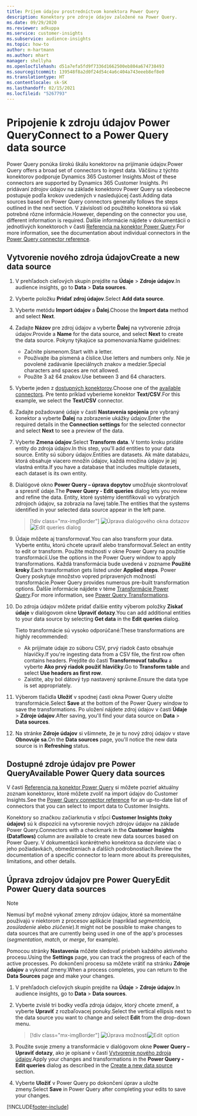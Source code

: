 ```yaml
---
title: Príjem údajov prostredníctvom konektora Power Query
description: Konektory pre zdroje údajov založené na Power Query.
ms.date: 09/29/2020
ms.reviewer: adkuppa
ms.service: customer-insights
ms.subservice: audience-insights
ms.topic: how-to
author: m-hartmann
ms.author: mhart
manager: shellyha
ms.openlocfilehash: d51a7efa5fd9f7336d1662500eb804a674738493
ms.sourcegitcommit: 139548f8a2d0f24d54c4a6c404a743eeeb8ef8e0
ms.translationtype: HT
ms.contentlocale: sk-SK
ms.lasthandoff: 02/15/2021
ms.locfileid: "5267793"
---
```

# <a name="connect-to-a-power-query-data-source"></a><span data-ttu-id="77bdf-103">Pripojenie k zdroju údajov Power Query</span><span class="sxs-lookup"><span data-stu-id="77bdf-103">Connect to a Power Query data source</span></span>

<span data-ttu-id="77bdf-104">Power Query ponúka širokú škálu konektorov na prijímanie údajov.</span><span class="sxs-lookup"><span data-stu-id="77bdf-104">Power Query offers a broad set of connectors to ingest data.</span></span> <span data-ttu-id="77bdf-105">Väčšinu z týchto konektorov podporuje Dynamics 365 Customer Insights.</span><span class="sxs-lookup"><span data-stu-id="77bdf-105">Most of these connectors are supported by Dynamics 365 Customer Insights.</span></span> <span data-ttu-id="77bdf-106">Pri pridávaní zdrojov údajov na základe konektorov Power Query sa všeobecne postupuje podľa krokov uvedených v nasledujúcej časti.</span><span class="sxs-lookup"><span data-stu-id="77bdf-106">Adding data sources based on Power Query connectors generally follows the steps outlined in the next section.</span></span> <span data-ttu-id="77bdf-107">V závislosti od použitého konektora sú však potrebné rôzne informácie.</span><span class="sxs-lookup"><span data-stu-id="77bdf-107">However, depending on the connector you use, different information is required.</span></span> <span data-ttu-id="77bdf-108">Ďalšie informácie nájdete v dokumentácii o jednotlivých konektoroch v časti [Referencia na konektor Power Query](https://docs.microsoft.com/power-query/connectors/).</span><span class="sxs-lookup"><span data-stu-id="77bdf-108">For more information, see the documentation about individual connectors in the [Power Query connector reference](https://docs.microsoft.com/power-query/connectors/).</span></span>

## <a name="create-a-new-data-source"></a><span data-ttu-id="77bdf-109">Vytvorenie nového zdroja údajov</span><span class="sxs-lookup"><span data-stu-id="77bdf-109">Create a new data source</span></span>

1. <span data-ttu-id="77bdf-110">V prehľadoch cieľových skupín prejdite na **Údaje** > **Zdroje údajov**.</span><span class="sxs-lookup"><span data-stu-id="77bdf-110">In audience insights, go to **Data** > **Data sources**.</span></span>

1. <span data-ttu-id="77bdf-111">Vyberte položku **Pridať zdroj údajov**.</span><span class="sxs-lookup"><span data-stu-id="77bdf-111">Select **Add data source**.</span></span>

1. <span data-ttu-id="77bdf-112">Vyberte metódu **Import údajov** a **Ďalej**.</span><span class="sxs-lookup"><span data-stu-id="77bdf-112">Choose the **Import data** method and select **Next**.</span></span>

1. <span data-ttu-id="77bdf-113">Zadajte **Názov** pre zdroj údajov a vyberte **Ďalej** na vytvorenie zdroja údajov.</span><span class="sxs-lookup"><span data-stu-id="77bdf-113">Provide a **Name** for the data source, and select **Next** to create the data source.</span></span> <span data-ttu-id="77bdf-114">Pokyny týkajúce sa pomenovania:</span><span class="sxs-lookup"><span data-stu-id="77bdf-114">Name guidelines:</span></span> 
   - <span data-ttu-id="77bdf-115">Začnite písmenom.</span><span class="sxs-lookup"><span data-stu-id="77bdf-115">Start with a letter.</span></span>
   - <span data-ttu-id="77bdf-116">Používajte iba písmená a číslice.</span><span class="sxs-lookup"><span data-stu-id="77bdf-116">Use letters and numbers only.</span></span> <span data-ttu-id="77bdf-117">Nie je povolené zadávanie špeciálnych znakov a medzier.</span><span class="sxs-lookup"><span data-stu-id="77bdf-117">Special characters and spaces are not allowed.</span></span>
   - <span data-ttu-id="77bdf-118">Použite 3 až 64 znakov.</span><span class="sxs-lookup"><span data-stu-id="77bdf-118">Use between 3 and 64 characters.</span></span>

1. <span data-ttu-id="77bdf-119">Vyberte jeden z [dostupných konektorov](#available-power-query-data-sources).</span><span class="sxs-lookup"><span data-stu-id="77bdf-119">Choose one of the [available connectors](#available-power-query-data-sources).</span></span> <span data-ttu-id="77bdf-120">Pre tento príklad vyberieme konektor **Text/CSV**.</span><span class="sxs-lookup"><span data-stu-id="77bdf-120">For this example, we select the **Text/CSV** connector.</span></span>

1. <span data-ttu-id="77bdf-121">Zadajte požadované údaje v časti **Nastavenia spojenia** pre vybraný konektor a vyberte **Ďalej** na zobrazenie ukážky údajov.</span><span class="sxs-lookup"><span data-stu-id="77bdf-121">Enter the required details in the **Connection settings** for the selected connector and select **Next** to see a preview of the data.</span></span>

1. <span data-ttu-id="77bdf-122">Vyberte **Zmena údajov**.</span><span class="sxs-lookup"><span data-stu-id="77bdf-122">Select **Transform data**.</span></span> <span data-ttu-id="77bdf-123">V tomto kroku pridáte entity do zdroja údajov.</span><span class="sxs-lookup"><span data-stu-id="77bdf-123">In this step, you'll add entities to your data source.</span></span> <span data-ttu-id="77bdf-124">Entity sú súbory údajov.</span><span class="sxs-lookup"><span data-stu-id="77bdf-124">Entities are datasets.</span></span> <span data-ttu-id="77bdf-125">Ak máte databázu, ktorá obsahuje viacero množín údajov, každá množina údajov je jej vlastná entita.</span><span class="sxs-lookup"><span data-stu-id="77bdf-125">If you have a database that includes multiple datasets, each dataset is its own entity.</span></span>

1. <span data-ttu-id="77bdf-126">Dialógové okno **Power Query – úprava dopytov** umožňuje skontrolovať a spresniť údaje.</span><span class="sxs-lookup"><span data-stu-id="77bdf-126">The **Power Query - Edit queries** dialog lets you review and refine the data.</span></span> <span data-ttu-id="77bdf-127">Entity, ktoré systémy identifikovali vo vybratých zdrojoch údajov, sa zobrazia na ľavej table.</span><span class="sxs-lookup"><span data-stu-id="77bdf-127">The entities that the systems identified in your selected data source appear in the left pane.</span></span>

   > [!div class="mx-imgBorder"]
   > <span data-ttu-id="77bdf-128">![Úprava dialógového okna dotazov](media/data-manager-configure-edit-queries.png "Úprava dialógového okna dotazov")</span><span class="sxs-lookup"><span data-stu-id="77bdf-128">![Edit queries dialog](media/data-manager-configure-edit-queries.png "Edit queries dialog")</span></span>

1. <span data-ttu-id="77bdf-129">Údaje môžete aj transformovať.</span><span class="sxs-lookup"><span data-stu-id="77bdf-129">You can also transform your data.</span></span> <span data-ttu-id="77bdf-130">Vyberte entitu, ktorú chcete upraviť alebo transformovať.</span><span class="sxs-lookup"><span data-stu-id="77bdf-130">Select an entity to edit or transform.</span></span> <span data-ttu-id="77bdf-131">Použite možnosti v okne Power Query na použitie transformácií.</span><span class="sxs-lookup"><span data-stu-id="77bdf-131">Use the options in the Power Query window to apply transformations.</span></span> <span data-ttu-id="77bdf-132">Každá transformácia bude uvedená v zozname **Použité kroky**.</span><span class="sxs-lookup"><span data-stu-id="77bdf-132">Each transformation gets listed under **Applied steps**.</span></span> <span data-ttu-id="77bdf-133">Power Query poskytuje množstvo vopred pripravených možností transformácie.</span><span class="sxs-lookup"><span data-stu-id="77bdf-133">Power Query provides numerous pre-built transformation options.</span></span> <span data-ttu-id="77bdf-134">Ďalšie informácie nájdete v téme [Transformácie Power Query](https://docs.microsoft.com/power-query/power-query-what-is-power-query#transformations).</span><span class="sxs-lookup"><span data-stu-id="77bdf-134">For more information, see [Power Query Transformations](https://docs.microsoft.com/power-query/power-query-what-is-power-query#transformations).</span></span>

1. <span data-ttu-id="77bdf-135">Do zdroja údajov môžete pridať ďalšie entity výberom položky **Získať údaje** v dialógovom okne **Upraviť dotazy**.</span><span class="sxs-lookup"><span data-stu-id="77bdf-135">You can add additional entities to your data source by selecting **Get data** in the **Edit queries** dialog.</span></span>

   <span data-ttu-id="77bdf-136">Tieto transformácie sú vysoko odporúčané:</span><span class="sxs-lookup"><span data-stu-id="77bdf-136">These transformations are highly recommended:</span></span>

   - <span data-ttu-id="77bdf-137">Ak prijímate údaje zo súboru CSV, prvý riadok často obsahuje hlavičky.</span><span class="sxs-lookup"><span data-stu-id="77bdf-137">If you're ingesting data from a CSV file, the first row often contains headers.</span></span> <span data-ttu-id="77bdf-138">Prejdite do časti **Transformovať tabuľku** a vyberte **Ako prvý riadok použiť hlavičky**.</span><span class="sxs-lookup"><span data-stu-id="77bdf-138">Go to **Transform table** and select **Use headers as first row**.</span></span>
   - <span data-ttu-id="77bdf-139">Zaistite, aby bol dátový typ nastavený správne.</span><span class="sxs-lookup"><span data-stu-id="77bdf-139">Ensure the data type is set appropriately.</span></span>

1. <span data-ttu-id="77bdf-140">Výberom tlačidla **Uložiť** v spodnej časti okna Power Query uložte transformácie.</span><span class="sxs-lookup"><span data-stu-id="77bdf-140">Select **Save** at the bottom of the Power Query window to save the transformations.</span></span> <span data-ttu-id="77bdf-141">Po uložení nájdete zdroj údajov v časti **Údaje** > **Zdroje údajov**.</span><span class="sxs-lookup"><span data-stu-id="77bdf-141">After saving, you'll find your data source on **Data** > **Data sources**.</span></span>

1. <span data-ttu-id="77bdf-142">Na stránke **Zdroje údajov** si všimnete, že je tu nový zdroj údajov v stave **Obnovuje sa**.</span><span class="sxs-lookup"><span data-stu-id="77bdf-142">On the **Data sources** page, you'll notice the new data source is in **Refreshing** status.</span></span>

## <a name="available-power-query-data-sources"></a><span data-ttu-id="77bdf-143">Dostupné zdroje údajov pre Power Query</span><span class="sxs-lookup"><span data-stu-id="77bdf-143">Available Power Query data sources</span></span>

<span data-ttu-id="77bdf-144">V časti [Referencia na konektor Power Query](https://docs.microsoft.com/power-query/connectors/) si môžete pozrieť aktuálny zoznam konektorov, ktoré môžete zvoliť na import údajov do Customer Insights.</span><span class="sxs-lookup"><span data-stu-id="77bdf-144">See the [Power Query connector reference](https://docs.microsoft.com/power-query/connectors/) for an up-to-date list of connectors that you can select to import data to Customer Insights.</span></span> 

<span data-ttu-id="77bdf-145">Konektory so značkou začiarknutia v stĺpci **Customer Insights (toky údajov)** sú k dispozícii na vytvorenie nových zdrojov údajov na základe Power Query.</span><span class="sxs-lookup"><span data-stu-id="77bdf-145">Connectors with a checkmark in the **Customer Insights (Dataflows)** column are available to create new data sources based on Power Query.</span></span> <span data-ttu-id="77bdf-146">V dokumentácii konkrétneho konektora sa dozviete viac o jeho požiadavkách, obmedzeniach a ďalších podrobnostiach.</span><span class="sxs-lookup"><span data-stu-id="77bdf-146">Review the documentation of a specific connector to learn more about its prerequisites, limitations, and other details.</span></span>

## <a name="edit-power-query-data-sources"></a><span data-ttu-id="77bdf-147">Úprava zdrojov údajov pre Power Query</span><span class="sxs-lookup"><span data-stu-id="77bdf-147">Edit Power Query data sources</span></span>

> [!NOTE]
> <span data-ttu-id="77bdf-148">Nemusí byť možné vykonať zmeny zdrojov údajov, ktoré sa momentálne používajú v niektorom z procesov aplikácie (napríklad *segmentácia*, *zosúladenie* alebo *zlúčenie*).</span><span class="sxs-lookup"><span data-stu-id="77bdf-148">It might not be possible to make changes to data sources that are currently being used in one of the app's processes (*segmentation*, *match*, or *merge*, for example).</span></span> 
>
> <span data-ttu-id="77bdf-149">Pomocou stránky **Nastavenia** môžete sledovať priebeh každého aktívneho procesu.</span><span class="sxs-lookup"><span data-stu-id="77bdf-149">Using the **Settings** page, you can track the progress of each of the active processes.</span></span> <span data-ttu-id="77bdf-150">Po dokončení procesu sa môžete vrátiť na stránku **Zdroje údajov** a vykonať zmeny.</span><span class="sxs-lookup"><span data-stu-id="77bdf-150">When a process completes, you can return to the **Data Sources** page and make your changes.</span></span>

1. <span data-ttu-id="77bdf-151">V prehľadoch cieľových skupín prejdite na **Údaje** > **Zdroje údajov**.</span><span class="sxs-lookup"><span data-stu-id="77bdf-151">In audience insights, go to **Data** > **Data sources**.</span></span>

2. <span data-ttu-id="77bdf-152">Vyberte zvislé tri bodky vedľa zdroja údajov, ktorý chcete zmeniť, a vyberte **Upraviť** z rozbaľovacej ponuky.</span><span class="sxs-lookup"><span data-stu-id="77bdf-152">Select the vertical ellipsis next to the data source you want to change and select **Edit** from the drop-down menu.</span></span>

   > [!div class="mx-imgBorder"]
   > <span data-ttu-id="77bdf-153">![Úprava možnosti](media/edit-option-data-sources.png "Úprava možnosti")</span><span class="sxs-lookup"><span data-stu-id="77bdf-153">![Edit option](media/edit-option-data-sources.png "Edit option")</span></span>

3. <span data-ttu-id="77bdf-154">Použite svoje zmeny a transformácie v dialógovom okne **Power Query – Upraviť dotazy**, ako je opísané v časti [Vytvorenie nového zdroja údajov](#create-a-new-data-source).</span><span class="sxs-lookup"><span data-stu-id="77bdf-154">Apply your changes and transformations in the **Power Query - Edit queries** dialog as described in the [Create a new data source](#create-a-new-data-source) section.</span></span>

4. <span data-ttu-id="77bdf-155">Vyberte **Uložiť** v Power Query po dokončení úprav a uložte zmeny.</span><span class="sxs-lookup"><span data-stu-id="77bdf-155">Select **Save** in Power Query after completing your edits to save your changes.</span></span>


[!INCLUDE[footer-include](../includes/footer-banner.md)]